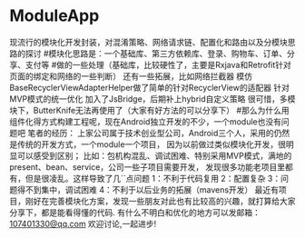 # ModuleApp
现流行的模块化开发封装，对混淆策略、网络请求链、配置化和路由以及分模块思路的探讨
#模块化思路是：一个基础库、第三方依赖库、登录、购物车、订单、分享、支付等
#做的一些处理（基础库，比较硬性了，主要是Rxjava和Retrofit针对页面的绑定和网络的一些判断）
还有一些拓展，比如网络拦截器
模仿BaseRecyclerViewAdapterHelper做了简单的针对RecyclerView的适配器
针对MVP模式的统一优化
加入了JsBridge，后期补上hybrid自定义策略
很可惜，多模块下，ButterKnife无法再使用了（大家有好方法的可以分享下）
#那么为什么用组件化得方式构建工程呢，现在Android独立开发的不少，一个module也没有问题吧
笔者的经历：
	上家公司属于技术创业型公司，Android三个人，采用的仍然是传统的开发方式，一个module一个项目，
	因为以前做过类似模块化开发，很明显可以感受到区别；
	比如：包机构混乱、调试困难、特别采用MVP模式，满地的present、bean、service，公司一些子项目需要开发，
	发现很多功能老项目里都有，但是很凌乱。这样导致了几``点问题
  1：不利于代码复用
  2：配置复杂
  3：问题得不到集中，调试困难
  4：不利于以后业务的拓展（mavens开发）
	最近有项目，刚好在完善模块化方案，发现一些朋友对此也有比较高的兴趣，就打算给大家分享下，都是能看得懂的代码.
	有什么不明白和优化的地方可以发邮箱：107401330@qq.com
	欢迎讨论,一起进步!